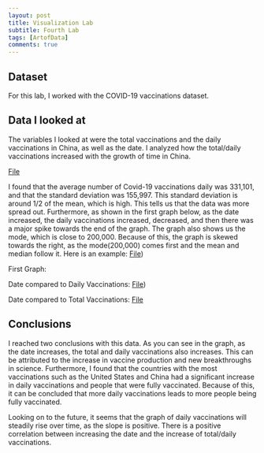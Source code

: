 ```yaml
---
layout: post
title: Visualization Lab
subtitle: Fourth Lab
tags: [ArtofData]
comments: true
---
```



## Dataset

For this lab, I worked with the COVID-19 vaccinations dataset. 


## Data I looked at

The variables I looked at were the total vaccinations and the daily vaccinations in China, as well as the date. I analyzed how the total/daily vaccinations increased with the growth of time in China. 


[File](/assets/img/China.png)

I found that the average number of Covid-19 vaccinations daily was 331,101, and that the standard deviation was 155,997. This standard deviation is around 1/2 of the mean, which is high. This tells us that the data was more spread out. Furthermore, as shown in the first graph below, as the date increased, the daily vaccinations increased, decreased, and then there was a major spike towards the end of the graph. The graph also shows us the mode, which is close to 200,000. Because of this, the graph is skewed towards the right, as the mode(200,000) comes first and the mean and median follow it. Here is an example:  [File](/assets/img/distribution.png))





First Graph: 

Date compared to Daily Vaccinations: [File](/assets/img/2ndvisualization.png))



Date compared to Total Vaccinations: [File](/assets/img/visualizations.png)



## Conclusions

I reached two conclusions with this data. As you can see in the graph, as the date increases, the total and daily vaccinations also increases. This can be attributed to the increase in vaccine production and new breakthroughs in science. Furthermore, I found that the countries with the most vaccinations such as the United States and China had a significant increase in daily vaccinations and people that were fully vaccinated. Because of this, it can be concluded that more daily vaccinations leads to more people being fully vaccinated. 

Looking on to the future, it seems that the graph of daily vaccinations will steadily rise over time, as the slope is positive. There is a positive correlation between increasing the date and the increase of total/daily vaccinations.
